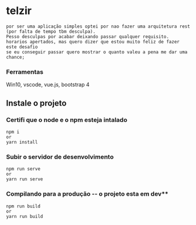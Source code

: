 # telzir
```
por ser uma aplicação simples optei por nao fazer uma arquitetura rest
(por falta de tempo tbm desculpa).
Pesso desculpas por acabar deixando passar qualquer requisito.
horarios apertados, mas quero dizer que estou muito feliz de fazer este desafio
se eu conseguir passar quero mostrar o quanto valeu a pena me dar uma chance;
```

### Ferramentas

Win10, vscode, vue.js, bootstrap 4

## Instale o projeto
### Certifi que o node e o npm esteja intalado 
```
npm i 
or 
yarn install
```

### Subir o servidor de desenvolvimento
```
npm run serve 
or 
yarn run serve
```

### Compilando para a produção -- o projeto esta em dev**
```
npm run build 
or 
yarn run build
```
